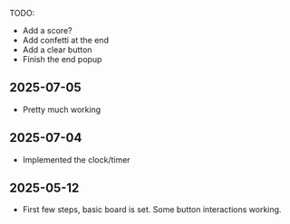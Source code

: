 TODO:
 - Add a score?
 - Add confetti at the end
 - Add a clear button
 - Finish the end popup

## 2025-07-05
- Pretty much working

## 2025-07-04
- Implemented the clock/timer

## 2025-05-12
- First few steps, basic board is set. Some button interactions working. 
